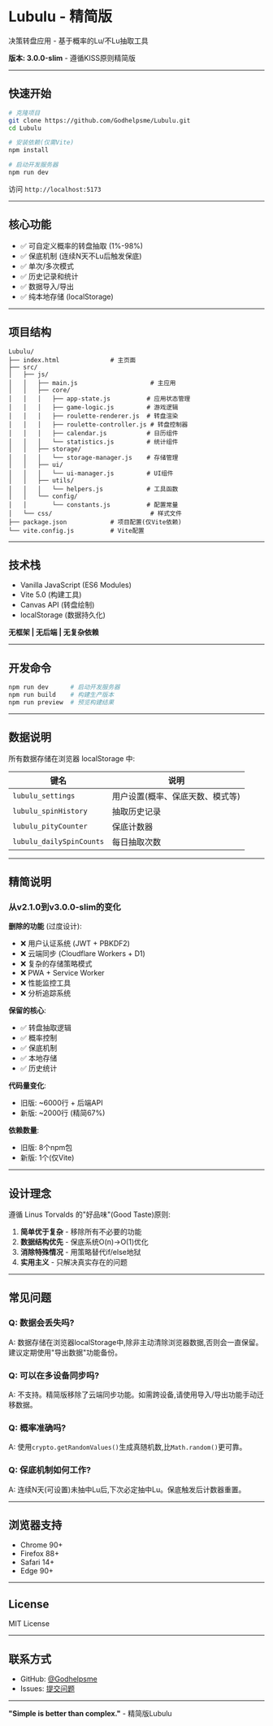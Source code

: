 # Lubulu - 精简版

决策转盘应用 - 基于概率的Lu/不Lu抽取工具

**版本: 3.0.0-slim** - 遵循KISS原则精简版

---

## 快速开始

```bash
# 克隆项目
git clone https://github.com/Godhelpsme/Lubulu.git
cd Lubulu

# 安装依赖(仅需Vite)
npm install

# 启动开发服务器
npm run dev
```

访问 `http://localhost:5173`

---

## 核心功能

- ✅ 可自定义概率的转盘抽取 (1%-98%)
- ✅ 保底机制 (连续N天不Lu后触发保底)
- ✅ 单次/多次模式
- ✅ 历史记录和统计
- ✅ 数据导入/导出
- ✅ 纯本地存储 (localStorage)

---

## 项目结构

```
Lubulu/
├── index.html              # 主页面
├── src/
│   ├── js/
│   │   ├── main.js                    # 主应用
│   │   ├── core/
│   │   │   ├── app-state.js          # 应用状态管理
│   │   │   ├── game-logic.js         # 游戏逻辑
│   │   │   ├── roulette-renderer.js  # 转盘渲染
│   │   │   ├── roulette-controller.js # 转盘控制器
│   │   │   ├── calendar.js           # 日历组件
│   │   │   └── statistics.js         # 统计组件
│   │   ├── storage/
│   │   │   └── storage-manager.js    # 存储管理
│   │   ├── ui/
│   │   │   └── ui-manager.js         # UI组件
│   │   ├── utils/
│   │   │   └── helpers.js            # 工具函数
│   │   └── config/
│   │       └── constants.js          # 配置常量
│   └── css/                           # 样式文件
├── package.json            # 项目配置(仅Vite依赖)
└── vite.config.js          # Vite配置
```

---

## 技术栈

- Vanilla JavaScript (ES6 Modules)
- Vite 5.0 (构建工具)
- Canvas API (转盘绘制)
- localStorage (数据持久化)

**无框架 | 无后端 | 无复杂依赖**

---

## 开发命令

```bash
npm run dev      # 启动开发服务器
npm run build    # 构建生产版本
npm run preview  # 预览构建结果
```

---

## 数据说明

所有数据存储在浏览器 localStorage 中:

| 键名 | 说明 |
|------|------|
| `lubulu_settings` | 用户设置(概率、保底天数、模式等) |
| `lubulu_spinHistory` | 抽取历史记录 |
| `lubulu_pityCounter` | 保底计数器 |
| `lubulu_dailySpinCounts` | 每日抽取次数 |

---

## 精简说明

### 从v2.1.0到v3.0.0-slim的变化

**删除的功能** (过度设计):
- ❌ 用户认证系统 (JWT + PBKDF2)
- ❌ 云端同步 (Cloudflare Workers + D1)
- ❌ 复杂的存储策略模式
- ❌ PWA + Service Worker
- ❌ 性能监控工具
- ❌ 分析追踪系统

**保留的核心**:
- ✅ 转盘抽取逻辑
- ✅ 概率控制
- ✅ 保底机制
- ✅ 本地存储
- ✅ 历史统计

**代码量变化**:
- 旧版: ~6000行 + 后端API
- 新版: ~2000行 (精简67%)

**依赖数量**:
- 旧版: 8个npm包
- 新版: 1个(仅Vite)

---

## 设计理念

遵循 Linus Torvalds 的"好品味"(Good Taste)原则:

1. **简单优于复杂** - 移除所有不必要的功能
2. **数据结构优先** - 保底系统O(n)→O(1)优化
3. **消除特殊情况** - 用策略替代if/else地狱
4. **实用主义** - 只解决真实存在的问题

---

## 常见问题

### Q: 数据会丢失吗?

A: 数据存储在浏览器localStorage中,除非主动清除浏览器数据,否则会一直保留。建议定期使用"导出数据"功能备份。

### Q: 可以在多设备同步吗?

A: 不支持。精简版移除了云端同步功能。如需跨设备,请使用导入/导出功能手动迁移数据。

### Q: 概率准确吗?

A: 使用`crypto.getRandomValues()`生成真随机数,比`Math.random()`更可靠。

### Q: 保底机制如何工作?

A: 连续N天(可设置)未抽中Lu后,下次必定抽中Lu。保底触发后计数器重置。

---

## 浏览器支持

- Chrome 90+
- Firefox 88+
- Safari 14+
- Edge 90+

---

## License

MIT License

---

## 联系方式

- GitHub: [@Godhelpsme](https://github.com/Godhelpsme)
- Issues: [提交问题](https://github.com/Godhelpsme/Lubulu/issues)

---

**"Simple is better than complex."** - 精简版Lubulu